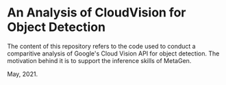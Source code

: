 # An Analysis of CloudVision for Object Detection

The content of this repository refers to the code used to conduct a comparitive analysis of Google's Cloud Vision API for object detection. The motivation behind it is to support the inference skills of MetaGen.

May, 2021.
